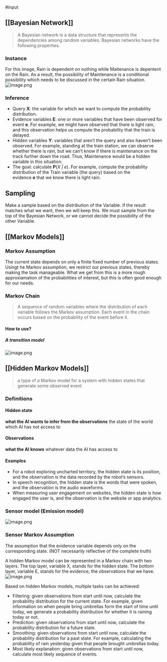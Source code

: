 #input 

## [[Bayesian Network]]
>A Bayesian network is a data structure that represents the dependencies among random variables. Bayesian networks have the following properties.

### Instance
For this image, Rain is dependent on nothing while Maitenance is depentent on the Rain. 
As a result, the possibility of Maintenance is a conditional possibility which needs to be discussed in the certain Rain situation.
![image.png](https://typora-tes.oss-cn-shanghai.aliyuncs.com/picgo/20230523223001.png)

### Inference
- Query **X**: the variable for which we want to compute the probability distribution.
- Evidence variables **E**: one or more variables that have been observed for event **e**. For example, we might have observed that there is light rain, and this observation helps us compute the probability that the train is delayed.
- Hidden variables **Y**: variables that aren’t the query and also haven’t been observed. For example, standing at the train station, we can observe whether there is rain, but we can’t know if there is maintenance on the track further down the road. Thus, Maintenance would be a hidden variable in this situation.
- The goal: calculate **P**(_X | e_). For example, compute the probability distribution of the Train variable (the query) based on the evidence **e** that we know there is light rain.

## Sampling
Make a sample based on the distribution of the Variable. If the result matches what we want, then we will keep this. We must sample from the top of the Bayesian Network, or we cannot decide the possibility of the other Variable.

## [[Markov Models]]
### Markov Assumption
The current state depends on only a finite fixed number of previous states.
Usingt he Markov assumption, we restrict our previous states, thereby making the task manageable. What we get from this is a more rough approxiamation of the probabilities of interest, but this is often good enough for our needs.

### Markov Chain
> A sequence of random variables where the distribution of each variable follows the Markov assumption.
> Each event in the chain occurs based on the probability of the event before it.

#### How to use?
##### A transition model
![image.png](https://typora-tes.oss-cn-shanghai.aliyuncs.com/picgo/20230524134829.png)

## [[Hidden Markov Models]]
>a type of a Markov model for a system with hidden states that generate some observed event

### Definitions
#### Hidden state
**what the AI wants to infer from the observations**
the state of the world which AI has not access to

#### Observations
**what the AI knows**
whatever data the AI has access to

#### Examples
- For a robot exploring uncharted territory, the hidden state is its position, and the observation is the data recorded by the robot’s sensors.
- In speech recognition, the hidden state is the words that were spoken, and the observation is the audio waveforms.
- When measuring user engagement on websites, the hidden state is how engaged the user is, and the observation is the website or app analytics.

### Sensor model (Emission model)
![image.png](https://typora-tes.oss-cn-shanghai.aliyuncs.com/picgo/20230524140724.png)

### Sensor Markov Assumption
The assumption that the evidence variable depends only on the corresponding state. (NOT necessarily reflective of the complete truth)

A hidden Markov model can be represented in a Markov chain with two layers. The top layer, variable X, stands for the hidden state. The bottom layer, variable E, stands for the evidence, the observations that we have.
![image.png](https://typora-tes.oss-cn-shanghai.aliyuncs.com/picgo/20230524140939.png)


Based on hidden Markov models, multiple tasks can be achieved:
- Filtering: given observations from start until now, calculate the probability distribution for the current state. For example, given information on when people bring umbrellas form the start of time until today, we generate a probability distribution for whether it is raining today or not.
- Prediction: given observations from start until now, calculate the probability distribution for a future state.
- Smoothing: given observations from start until now, calculate the probability distribution for a past state. For example, calculating the probability of rain yesterday given that people brought umbrellas today.
- Most likely explanation: given observations from start until now, calculate most likely sequence of events.
